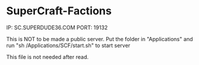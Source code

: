 # SuperCraft-Factions

IP: SC.SUPERDUDE36.COM
PORT: 19132

This is NOT to be made a public server.
Put the folder in "Applications" and run "sh /Applications/SCF/start.sh" to start server

This file is not needed after read.
